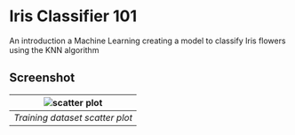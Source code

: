 # Iris Classifier 101
An introduction a Machine Learning creating a model to classify Iris flowers using the KNN algorithm

## Screenshot
| ![scatter plot](https://user-images.githubusercontent.com/17733053/77826229-e97b8300-70ec-11ea-91b3-8ac48334a2b0.png) | 
|:--:| 
| *Training dataset scatter plot* |
